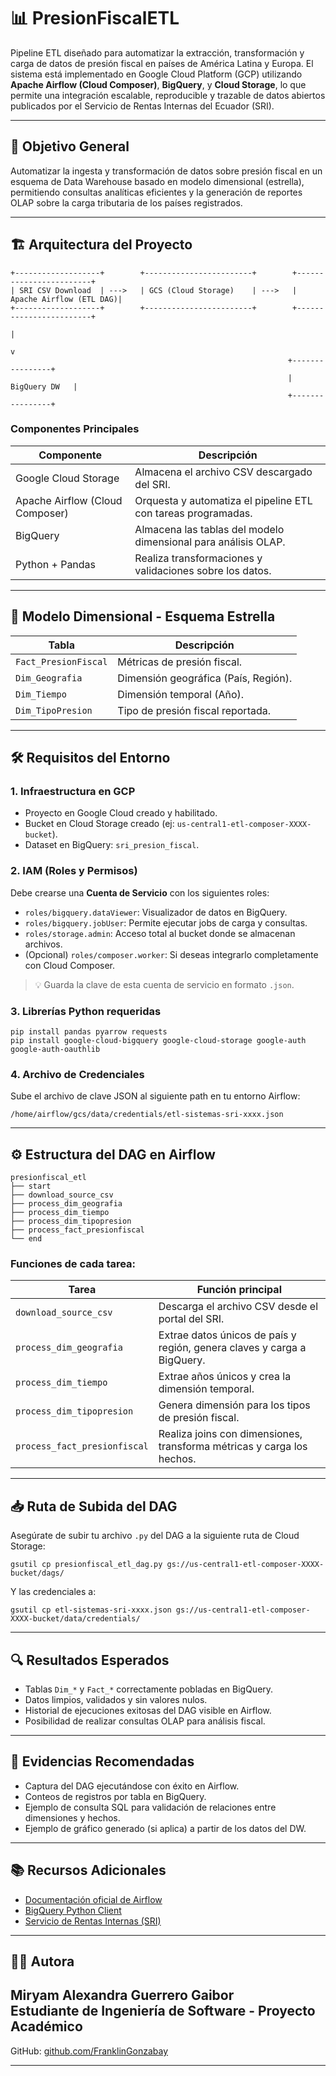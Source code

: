 # 📊 PresionFiscalETL

Pipeline ETL diseñado para automatizar la extracción, transformación y carga de datos de presión fiscal en países de América Latina y Europa. El sistema está implementado en Google Cloud Platform (GCP) utilizando **Apache Airflow (Cloud Composer)**, **BigQuery**, y **Cloud Storage**, lo que permite una integración escalable, reproducible y trazable de datos abiertos publicados por el Servicio de Rentas Internas del Ecuador (SRI).

---

## 🎯 Objetivo General

Automatizar la ingesta y transformación de datos sobre presión fiscal en un esquema de Data Warehouse basado en modelo dimensional (estrella), permitiendo consultas analíticas eficientes y la generación de reportes OLAP sobre la carga tributaria de los países registrados.

---

## 🏗️ Arquitectura del Proyecto

```
+-------------------+        +------------------------+        +------------------------+
| SRI CSV Download  | --->   | GCS (Cloud Storage)    | --->   | Apache Airflow (ETL DAG)|
+-------------------+        +------------------------+        +------------------------+
                                                                       |
                                                                       v
                                                              +----------------+
                                                              |  BigQuery DW   |
                                                              +----------------+
```

### Componentes Principales

| Componente        | Descripción                                                                 |
|-------------------|-----------------------------------------------------------------------------|
| Google Cloud Storage | Almacena el archivo CSV descargado del SRI.                              |
| Apache Airflow (Cloud Composer) | Orquesta y automatiza el pipeline ETL con tareas programadas. |
| BigQuery          | Almacena las tablas del modelo dimensional para análisis OLAP.              |
| Python + Pandas   | Realiza transformaciones y validaciones sobre los datos.                    |

---

## 🧩 Modelo Dimensional - Esquema Estrella

| Tabla                 | Descripción                                   |
|-----------------------|-----------------------------------------------|
| `Fact_PresionFiscal`  | Métricas de presión fiscal.                   |
| `Dim_Geografia`       | Dimensión geográfica (País, Región).          |
| `Dim_Tiempo`          | Dimensión temporal (Año).                     |
| `Dim_TipoPresion`     | Tipo de presión fiscal reportada.             |

---

## 🛠️ Requisitos del Entorno

### 1. Infraestructura en GCP

- Proyecto en Google Cloud creado y habilitado.
- Bucket en Cloud Storage creado (ej: `us-central1-etl-composer-XXXX-bucket`).
- Dataset en BigQuery: `sri_presion_fiscal`.

### 2. IAM (Roles y Permisos)

Debe crearse una **Cuenta de Servicio** con los siguientes roles:

- `roles/bigquery.dataViewer`: Visualizador de datos en BigQuery.
- `roles/bigquery.jobUser`: Permite ejecutar jobs de carga y consultas.
- `roles/storage.admin`: Acceso total al bucket donde se almacenan archivos.
- (Opcional) `roles/composer.worker`: Si deseas integrarlo completamente con Cloud Composer.

> 💡 Guarda la clave de esta cuenta de servicio en formato `.json`.

### 3. Librerías Python requeridas

```
pip install pandas pyarrow requests
pip install google-cloud-bigquery google-cloud-storage google-auth google-auth-oauthlib
```

### 4. Archivo de Credenciales

Sube el archivo de clave JSON al siguiente path en tu entorno Airflow:

```
/home/airflow/gcs/data/credentials/etl-sistemas-sri-xxxx.json
```

---

## ⚙️ Estructura del DAG en Airflow

```
presionfiscal_etl
├── start
├── download_source_csv
├── process_dim_geografia
├── process_dim_tiempo
├── process_dim_tipopresion
├── process_fact_presionfiscal
└── end
```

### Funciones de cada tarea:

| Tarea                          | Función principal                                                           |
|--------------------------------|------------------------------------------------------------------------------|
| `download_source_csv`         | Descarga el archivo CSV desde el portal del SRI.                            |
| `process_dim_geografia`       | Extrae datos únicos de país y región, genera claves y carga a BigQuery.     |
| `process_dim_tiempo`          | Extrae años únicos y crea la dimensión temporal.                            |
| `process_dim_tipopresion`     | Genera dimensión para los tipos de presión fiscal.                          |
| `process_fact_presionfiscal`  | Realiza joins con dimensiones, transforma métricas y carga los hechos.      |

---

## 📥 Ruta de Subida del DAG

Asegúrate de subir tu archivo `.py` del DAG a la siguiente ruta de Cloud Storage:

```
gsutil cp presionfiscal_etl_dag.py gs://us-central1-etl-composer-XXXX-bucket/dags/
```

Y las credenciales a:

```
gsutil cp etl-sistemas-sri-xxxx.json gs://us-central1-etl-composer-XXXX-bucket/data/credentials/
```

---

## 🔍 Resultados Esperados

- Tablas `Dim_*` y `Fact_*` correctamente pobladas en BigQuery.
- Datos limpios, validados y sin valores nulos.
- Historial de ejecuciones exitosas del DAG visible en Airflow.
- Posibilidad de realizar consultas OLAP para análisis fiscal.

---

## 📸 Evidencias Recomendadas

- Captura del DAG ejecutándose con éxito en Airflow.
- Conteos de registros por tabla en BigQuery.
- Ejemplo de consulta SQL para validación de relaciones entre dimensiones y hechos.
- Ejemplo de gráfico generado (si aplica) a partir de los datos del DW.

---

## 📚 Recursos Adicionales

- [Documentación oficial de Airflow](https://airflow.apache.org/docs/)
- [BigQuery Python Client](https://cloud.google.com/bigquery/docs/reference/libraries#client-libraries-install-python)
- [Servicio de Rentas Internas (SRI)](https://www.sri.gob.ec)

---

## 👩‍💻 Autora

**Miryam Alexandra Guerrero Gaibor**  
Estudiante de Ingeniería de Software - Proyecto Académico  
---
GitHub: [github.com/FranklinGonzabay](https://github.com/FranklinGonzabay)

---

